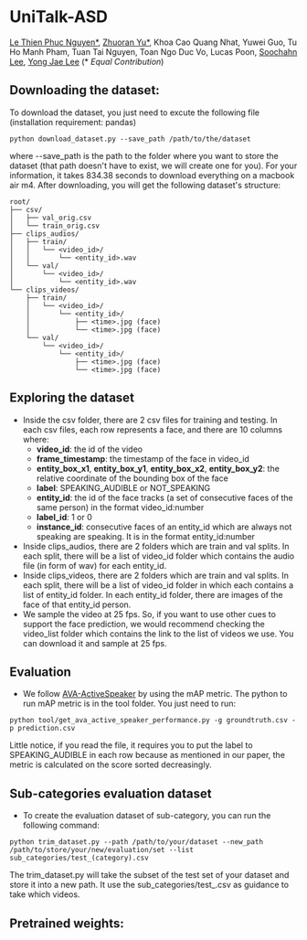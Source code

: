 # UniTalk-ASD

[Le Thien Phuc Nguyen*](https://plnguyen2908.github.io/), [Zhuoran Yu*](https://www.zhuoranyu.com/), Khoa Cao Quang Nhat, Yuwei Guo, Tu Ho Manh Pham, Tuan Tai Nguyen, Toan Ngo Duc Vo, Lucas Poon, [Soochahn Lee](https://sites.google.com/view/soochahnlee/),  [Yong Jae Lee](https://pages.cs.wisc.edu/~yongjaelee/) (* *Equal Contribution*)

## Downloading the dataset:

To download the dataset, you just need to excute the following file (installation requirement: pandas)

```
python download_dataset.py --save_path /path/to/the/dataset
```

where --save_path is the path to the folder where you want to store the dataset (that path doesn't have to exist, we will create one for you). For your information, it takes 834.38 seconds to download everything on a macbook air m4. After downloading, you will get the following dataset's structure:

```
root/
├── csv/
│   ├── val_orig.csv
│   └── train_orig.csv
├── clips_audios/
│   ├── train/
│   │   └── <video_id>/
│   │       └── <entity_id>.wav
│   └── val/
│       └── <video_id>/
│           └── <entity_id>.wav
└── clips_videos/
    ├── train/
    │   └── <video_id>/
    │       └── <entity_id>/
    │           ├── <time>.jpg (face)
    │           └── <time>.jpg (face)
    └── val/
        └── <video_id>/
            └── <entity_id>/
                ├── <time>.jpg (face)
                └── <time>.jpg (face)
```

## Exploring the dataset
- Inside the csv folder, there are 2 csv files for training and testing. In each csv files, each row represents a face, and there are 10 columns where:
  - **video_id**: the id of the video
  - **frame_timestamp**: the timestamp of the face in video_id
  - **entity_box_x1**, **entity_box_y1**, **entity_box_x2**, **entity_box_y2**: the relative coordinate of the bounding box of the face
  - **label**: SPEAKING_AUDIBLE or NOT_SPEAKING
  - **entity_id**: the id of the face tracks (a set of consecutive faces of the same person) in the format video_id:number
  - **label_id**: 1 or 0
  - **instance_id**: consecutive faces of an entity_id which are always not speaking are speaking. It is in the format entity_id:number
- Inside clips_audios, there are 2 folders which are train and val splits. In each split, there will be a list of video_id folder which contains the audio file (in form of wav) for each entity_id.
- Inside clips_videos, there are 2 folders which are train and val splits. In each split, there will be a list of video_id folder in which each contains a list of entity_id folder. In each entity_id folder, there are images of the face of that entity_id person.
- We sample the video at 25 fps. So, if you want to use other cues to support the face prediction, we would recommend checking the video_list folder which contains the link to the list of videos we use. You can download it and sample at 25 fps.

## Evaluation
- We follow [AVA-ActiveSpeaker](https://arxiv.org/abs/1901.01342) by using the mAP metric. The python to run mAP metric is in the tool folder. You just need to run:
```
python tool/get_ava_active_speaker_performance.py -g groundtruth.csv -p prediction.csv
```

Little notice, if you read the file, it requires you to put the label to SPEAKING_AUDIBLE in each row because as mentioned in our paper, the metric is calculated on the score sorted decreasingly.

## Sub-categories evaluation dataset
- To create the evaluation dataset of sub-category, you can run the following command:
```
python trim_dataset.py --path /path/to/your/dataset --new_path /path/to/store/your/new/evaluation/set --list sub_categories/test_(category).csv
```

The trim_dataset.py will take the subset of the test set of your dataset and store it into a new path. It use the sub_categories/test_<category>.csv as guidance to take which videos.

## Pretrained weights:

